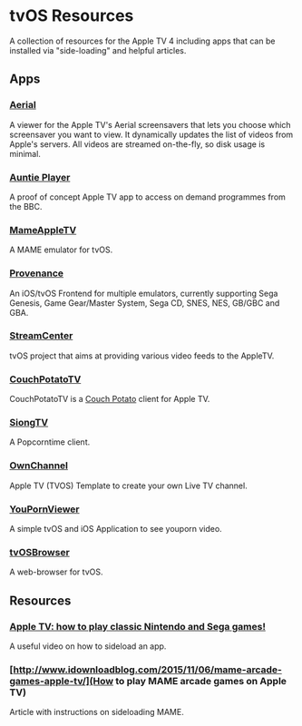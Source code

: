 # tvOS Resources

A collection of resources for the Apple TV 4 including apps that can be installed via "side-loading" and helpful articles.

## Apps

### [Aerial](https://github.com/okofish/aerial)
A viewer for the Apple TV's Aerial screensavers that lets you choose which screensaver you want to view. It dynamically updates the list of videos from Apple's servers. All videos are streamed on-the-fly, so disk usage is minimal.
### [Auntie Player](https://github.com/Auntie-Player/apple-tv)
A proof of concept Apple TV app to access on demand programmes from the BBC.
### [MameAppleTV](https://github.com/kevsmithpublic/MameAppleTV)
A MAME emulator for tvOS.
### [Provenance](https://github.com/jasarien/Provenance)
An iOS/tvOS Frontend for multiple emulators, currently supporting Sega Genesis, Game Gear/Master System, Sega CD, SNES, NES, GB/GBC and GBA. 
### [StreamCenter](https://github.com/StreamCenter/StreamCenter)
tvOS project that aims at providing various video feeds to the AppleTV. 
### [CouchPotatoTV](http://code.robblewis.me/CouchPotatoTV/)
CouchPotatoTV is a [Couch Potato](https://couchpota.to/) client for Apple TV.
### [SiongTV](https://github.com/siong1987/siongTime-tvos)
A Popcorntime client.
### [OwnChannel](https://github.com/kane2931/ownchannel)
Apple TV (TVOS) Template to create your own Live TV channel.
### [YouPornViewer](https://github.com/kimiko88/Tvos-YouPornViewer)
A simple tvOS and iOS Application to see youporn video.
### [tvOSBrowser](https://github.com/steventroughtonsmith/tvOSBrowser)
A web-browser for tvOS.

## Resources

### [Apple TV: how to play classic Nintendo and Sega games!](https://www.youtube.com/watch?v=xJ_JAwxur-Q)
A useful video on how to sideload an app.
### [http://www.idownloadblog.com/2015/11/06/mame-arcade-games-apple-tv/](How to play MAME arcade games on Apple TV)
Article with instructions on sideloading MAME.
